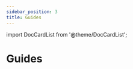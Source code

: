 ```yaml
---
sidebar_position: 3
title: Guides
---
```


import DocCardList from '@theme/DocCardList';

# Guides <!-- <span class="no-gradient">🟠</span> -->

<DocCardList />
